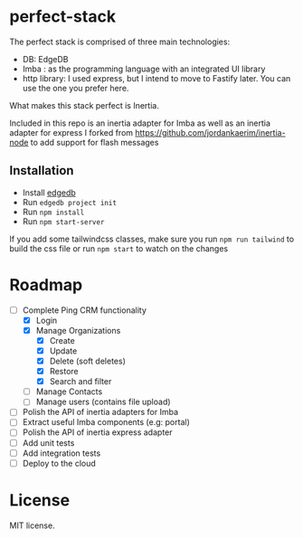 # perfect-stack
The perfect stack is comprised of three main technologies:
- DB: EdgeDB
- Imba : as the programming language with an integrated UI library
- http library: I used express, but I intend to move to Fastify later. You can use the one you prefer here.

What makes this stack perfect is Inertia. 

Included in this repo is an inertia adapter for Imba as well as an inertia adapter for express I forked from https://github.com/jordankaerim/inertia-node to add support for flash messages
## Installation
- Install [edgedb](https://www.edgedb.com/docs/quickstart)
- Run `edgedb project init`
- Run `npm install`
- Run `npm start-server` 

If you add some tailwindcss classes, make sure you run `npm run tailwind` to build the css file or run `npm start` to watch on the changes

# Roadmap
- [ ] Complete Ping CRM functionality
  - [x] Login
  - [x] Manage Organizations
    - [x] Create
    - [x] Update
    - [x] Delete (soft deletes)
    - [x] Restore
    - [x] Search and filter
  - [ ] Manage Contacts
  - [ ] Manage users (contains file upload)
- [ ] Polish the API of inertia adapters for Imba
- [ ] Extract useful Imba components (e.g: portal)
- [ ] Polish the API of inertia express adapter
- [ ] Add unit tests
- [ ] Add integration tests
- [ ] Deploy to the cloud

# License
MIT license.
